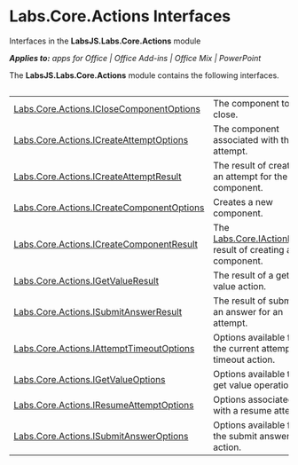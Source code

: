 
# Labs.Core.Actions Interfaces
Interfaces in the  **LabsJS.Labs.Core.Actions** module

 _**Applies to:** apps for Office | Office Add-ins | Office Mix | PowerPoint_

The  **LabsJS.Labs.Core.Actions** module contains the following interfaces.

## 


|||
|:-----|:-----|
|[Labs.Core.Actions.ICloseComponentOptions](https://dev.office.com/reference/add-ins/office-mix/labs.core.actions.iclosecomponentoptions)|The component to close.|
|[Labs.Core.Actions.ICreateAttemptOptions](https://dev.office.com/reference/add-ins/office-mix/labs.core.actions.icreateattemptoptions)|The component associated with the attempt.|
|[Labs.Core.Actions.ICreateAttemptResult](https://dev.office.com/reference/add-ins/office-mix/labs.core.actions.icreateattemptresult)|The result of creating an attempt for the given component.|
|[Labs.Core.Actions.ICreateComponentOptions](https://dev.office.com/reference/add-ins/office-mix/labs.core.actions.icreatecomponentoptions)|Creates a new component.|
|[Labs.Core.Actions.ICreateComponentResult](https://dev.office.com/reference/add-ins/office-mix/labs.core.actions.icreatecomponentresult)|The [Labs.Core.IActionResult](https://dev.office.com/reference/add-ins/office-mix/labs.core.iactionresult) result of creating a new component.|
|[Labs.Core.Actions.IGetValueResult](https://dev.office.com/reference/add-ins/office-mix/labs.core.actions.igetvalueresult)|The result of a get value action.|
|[Labs.Core.Actions.ISubmitAnswerResult](https://dev.office.com/reference/add-ins/office-mix/labs.core.actions.isubmitanswerresult)|The result of submitting an answer for an attempt.|
|[Labs.Core.Actions.IAttemptTimeoutOptions](https://dev.office.com/reference/add-ins/office-mix/labs.core.actions.iattempttimeoutoptions)|Options available for the current attempt's timeout action.|
|[Labs.Core.Actions.IGetValueOptions](https://dev.office.com/reference/add-ins/office-mix/labs.core.actions.igetvalueoptions)|Options available to the get value operation.|
|[Labs.Core.Actions.IResumeAttemptOptions](https://dev.office.com/reference/add-ins/office-mix/labs.core.actions.iresumeattemptoptions)|Options associated with a resume attempt.|
|[Labs.Core.Actions.ISubmitAnswerOptions](https://dev.office.com/reference/add-ins/office-mix/labs.core.actions.isubmitansweroptions)|Options available for the submit answer action.|
